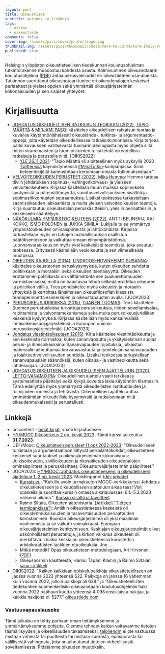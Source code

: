 ```yaml
---
layout: post
title: Oikeustiede
subtitle: opinnot ja linkkejä
tags:
  - oikeus
  - oikeustiede
comments: false
cover-img: /assets/pics/cover/photo/lippu.jpg
thumbnail-img: /assets/pics/thumbnail/photo/text-to-3d-texture-italy-runway-ml.jpg
published: true
---
```


Helsingin yliopiston oikeustieteellisen tiedekunnan koulutusohjelman tutkintorakenne muodostuu kahdesta osasta. Kolmivuotinen oikeusnotaarin koulutusohjelma ([PDF](https://www.helsinki.fi/assets/drupal/s3fs-public/migrated-degree-programme-group-pages/files/196221-valittu_on-rakenne_2020-2023.pdf)) antaa perusvalmiudet eri oikeustieteen osa-alueista. Tutkinnon suorittanut oikeusnotaari tuntee eri oikeudenalojen keskeiset periaatteet ja yleiset oppien sekä ymmärtää oikeusjärjestelmän kokonaisuuden ja sen sisäiset yhteydet.

# Kirjallisuutta


- [JOHDATUS OIKEUDELLISEN RATKAISUN TEORIAAN (2022)](https://www.unicontent.fi/tuote/johdatus_oikeudellisen_ratkaisun_teoriaan/), [TAPIO MÄÄTTÄ](https://yle.fi/a/3-12203524) & [MIRJAMI PASO](https://asianajajaliitto.fi/2017/01/hovioikeudenneuvos-mirjami-paso-ita-suomen-yliopiston-professor-of-practice-tehtavaan/): käsittelee oikeudellisen ratkaisun teoriaa ja kuvailee käytännönläheisesti oikeuslähde-, tulkinta- ja argumentaatio-oppeja, joita käytetään oikeudellisessa ratkaisutoiminnassa. Kirja tarjoaa paitsi kuvauksen vallitsevasta tuomarinideologiasta myös ohjeita siitä, miten viranomaisten ja tuomioistuinten tulisi tehdä oikeudellisia ratkaisuja ja perustella niitä. [OIKIS2022]
  - [YLE 26.11.2021](https://yle.fi/a/3-12203524): "Tapio Määttä oli aloitteellinen myös syksyllä 2020 [Twitterissä](https://twitter.com/tapiomaatta) käynnistyneessä [#MinäTutkin](https://twitter.com/hashtag/Min%C3%A4Tutkin?src=hashtag_click&f=live)-kampanjassa. Siinä tieteentekijöitä kannustetaan kertomaan omasta tutkimuksestaan."
- [VELVOITEOIKEUDEN PERUSTEET (2022)](https://www.unicontent.fi/tuote/velvoiteoikeuden_perusteet/), [Mika Hemmo](https://researchportal.helsinki.fi/fi/persons/mika-hemmo): Hemmo tarjoaa tiiviin johdatuksen sopimus-, vahingonkorvaus- ja yleiseen velvoiteoikeuteen. Kirjassa käsitellään muun muassa sopimuksen syntymistä ja pätemättömyyttä, suoritusvelvollisuuksien sisältöä ja sopimusrikkomusten seuraamuksia. Lisäksi teoksessa tarkastellaan saamisoikeuden lakkaamista ja muita yleisen velvoiteoikeuden teemoja. Kirja suuntautuu oikeudenalan peruskäsitteisiin, yleisiin periaatteisiin ja keskeiseen sääntelyyn.
- [NÄKÖKULMIA YMPÄRISTÖOIKEUTEEN (2022)](https://www.unicontent.fi/tuote/nakokulmia_ymparistooikeuteen/), ANTTI BELINSKIJ, KAI KOKKO, ISMO PÖLÖNEN ja JUKKA SIMILÄ: Lukijalle tulee ymmärrys ympäristöoikeuden ominaispiirteistä ja lähtökohdista. Kirjassa tarkastellaan myös eri tahojen mahdollisuuksia osallistua päätöksentekoon ja vaikuttaa omaan elinympäristöönsä. Luonnonvaraoikeus on myös yksi keskeisistä teemoista, joka avautuu teoksessa. Erityisesti käsitellään vesioikeutta ja sen viimeaikaisia muutoksia.
- [OIKEUDEN RAJOILLA (2014)](https://www.unicontent.fi/tuote/oikeuden-rajoilla-oikeustieteen-valintakoekirja-2014/), [LINDROOS-HOVINHEIMO SUSANNA](https://researchportal.helsinki.fi/fi/persons/susanna-lindroos-hovinheimo): käsittelee oikeusteorian peruskysymyksiä, kuten oikeuden suhdetta politiikkaan ja moraaliin, sekä oikeuden itsenäisyyttä. Oikeuden erottaminen politiikasta on välttämätöntä sen puolueettomuuden varmistamiseksi, mutta on haastavaa tehdä selkeää erottelua oikeuden ja politiikan välillä. Teos pohdiskelee myös oikeuden ja moraalin yhteyksiä ja kartoittaa länsimaisen oikeusfilosofian klassista teoriaperinnettä esimerkkien ja oikeustapausten avulla. [JOOA2023]
- [PERUSOIKEUSJURIDIIKKA (2015)](https://www.unicontent.fi/tuote/perusoikeusjuridiikka/), [OJANEN TUOMAS](https://www.helsinki.fi/fi/tutustu-meihin/ihmiset/henkilohaku/tuomas-ojanen-9010012): Teos käsittelee Suomen perustuslaissa turvattuja perusoikeuksia, niiden soveltamisalaa, rajoittamista ja valvontamekanismeja sekä muita perusoikeusjuridiikan keskeisiä kysymyksiä. Kirjassa käsitellään myös kansainvälisiä ihmisoikeussuojajärjestelmiä ja Euroopan unionin perusoikeusjärjestelmää. [JOOA2023]
- [Johdatus viestintäoikeuteen (2016)](https://eduskunnankirjasto.finna.fi/Record/ekk.994090704006250): Kirja käsittelee viestintäoikeutta ja sen keskeistä normistoa, kuten sananvapautta ja yksityiselämän suojaa perus- ja ihmisoikeuksina: Sananvapauden rajoituksia, julkaistun materiaalin aiheuttamaa korvausvastuuta ja työntekijän sananvapauden ja lojaliteettivelvollisuuden suhdetta. Lisäksi teoksessa tarkastellaan sananvapauslain säännöksiä, kuten oikaisu- ja vastineoikeutta sekä lähdesuojaa. [JOOA2023]
- [JOHDATUS OIKEUTEEN JA OIKEUDELLISEEN AJATTELUUN (2020)](https://www.unicontent.fi/tuote/johdatus-oikeuteen-ja-oikeudelliseen-ajatteluun/), [LETTO-VANAMO PIA](https://researchportal.helsinki.fi/en/persons/pia-letto-vanamo): Oikeudellinen ajattelu vaatii tarkkaa ja systemaattista päättelyä sekä kykyä soveltaa lakia käytännön tilanteisiin. Tämä edellyttää myös ymmärrystä oikeudellisten instituutioiden ja toimijoiden rooleista ja tehtävistä. Oikeudellinen ajattelu auttaa ymmärtämään oikeudellisia kysymyksiä ja ratkaisemaan niitä oikeudenmukaisesti ja perustellusti.

## Linkkejä

- unicontent - [omat kirjat](https://www.unicontent.fi/oma-tili/lataukset/), vaatii kirjautumisen.
- [HY/MOOC Rikosoikeus 2 op, kevät 2023](https://digicampus.fi/course/view.php?id=3900#section-0): Tämä kurssi sulkeutuu  **31.7.2023**. 
- UEF/Mooc: [Oikeustieteen perusteet (1 op) 2022-2023](https://digicampus.fi/course/view.php?id=3618): "Oikeudelliseen tulkintaan ja argumentaatioon liittyvät peruslähtökohdat, oikeustieteen keskeiset suuntaukset ja oikeusjärjestelmän kokonaisuus; Julkisoikeuden, siviilioikeuden ja rikosoikeuden oikeudenalojen ominaispiirteet ja peruskäsitteet;
Oikeusturvajärjestelmän pääpiirteet."
- JOOA2023: [HY/MOOC: Johdatus oikeustieteeseen ja oikeudelliseen ajatteluun 1, 2 op, kevät 2023](https://digicampus.fi/course/view.php?id=3904). Muistiinpanot ([dm-private](https://docs.google.com/document/d/1Xv4mKMPnSGVSMhbQ8kuz3nLTtZbDmeoFbVZVUpyvqOc/edit?usp=sharing)).
  - [Kurssisivu](https://studies.helsinki.fi/opintotarjonta/cur/otm-994417b6-88a5-4b57-910b-cc774d72461e): "Kaikille avoin ja maksuton MOOC-verkkokurssi Johdatus oikeustieteeseen ja oikeudelliseen ajatteluun alkaa taas! Voit opiskella ja suorittaa kurssin omassa aikataulussasi 6.1.-5.3.2023 välisenä aikana.". [Kurssin sisältö ja tavoitteet](https://digicampus.fi/mod/page/view.php?id=204308)  
  - Raimo Siltala, Oikeuden aatehistoria. [[Artikkeli "Tieteen termipankissa"][def-aatehistoria]]: Antiikin oikeustieteessä keskeistä oli oikeudenmukaisuuden ja tasavertaisuuden periaatteiden korostaminen. Rooman oikeusjärjestelmä oli yksi maailman vanhimmista ja se vaikutti voimakkaasti Euroopan oikeusjärjestelmien kehittymiseen. Keskiajan oikeusjärjestelmät olivat uskonnollisesti perusteltuja, ja kirkon vaikutus oikeuteen oli merkittävä. Lisäksi keskiajan oikeustieteessä korostettiin aristokraattisten luokkien etuoikeuksia. Jne...
  - Mitkä metodit? Opas oikeustieteen metodologiaan, Ari Hirvonen ([PDF][def-metodit])
  - Oikeusnormin käsitteestä, Hannu Tapani Klamin ja Raimo Siltalan [sana-artikkeli][def-sana-artikkeli].
- OIKIS2022: "Kaiken kaikkiaan opiskelupaikkoja oikeustieteelliseen on jaossa vuonna 2023 yhteensä 622. Paikkoja on jaossa 16 vähemmän kuin vuonna 2022, jolloin paikkoja oli 638." ja "Oikeustieteellisten tiedekuntien suomenkielisiin oikeusnotaarin koulutusohjelmiin haki vuonna 2022 päähaun kautta yhteensä 4 098 ensisijaista hakijaa, ja kaikkia hakijoita oli 5277." [oikeustiede.com][def-oikeustiede]

### Vastuuvapauslauseke

Tämä julkaisu on tehty parhaan oman tietämyksemme ja ymmärtämyksemme pohjalta. Olemme tehneet kaiken voitavamme tietojen täsmällisyyden ja oikeellisuuden takaamiseksi, [talonendm](https://talonendm.github.io/) ei ole vastuussa mistään virheistä tai puutteista tai mistään suorasta, epäsuorasta tai välillisestä
vahingosta, joka on aiheutunut tietojen virheellisestä soveltamisesta. Pidätämme oikeuden muutoksiin.



<!-- Def -->

[def-aatehistoria]: https://tieteentermipankki.fi/wiki/Oikeustiede:oikeuden_aatehistoria/laajempi_kuvaus
[def-oikeustiede]: https://www.oikeustiede.com/aiheet/oikeustieteellinen-aloituspaikat-ja-hakijamaara/
[def-metodit]: https://tieteentermipankki.fi/wiki/Oikeustiede:oikeusnormi/laajempi_kuvaus
[def-sana-artikkeli]: https://helda.helsinki.fi/bitstream/handle/10138/225264/hirvonen_mitka_metodit.pdf?sequence=1&isAllowed=y
